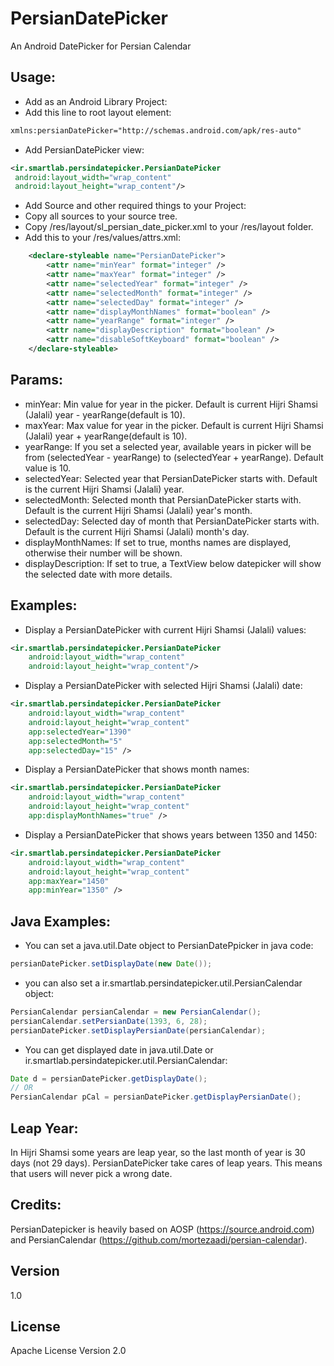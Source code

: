 PersianDatePicker
=========

An Android DatePicker for Persian Calendar

Usage:
---

  - Add as an Android Library Project:
   - Add this line to root layout element:
   ```xml
xmlns:persianDatePicker="http://schemas.android.com/apk/res-auto"
```
   - Add PersianDatePicker view:
   ```xml
<ir.smartlab.persindatepicker.PersianDatePicker
    android:layout_width="wrap_content"
    android:layout_height="wrap_content"/>
```
  - Add Source and other required things to your Project:
   - Copy all sources to your source tree.
   - Copy /res/layout/sl_persian_date_picker.xml to your /res/layout folder.
   - Add this to your /res/values/attrs.xml:
```xml
    <declare-styleable name="PersianDatePicker">
        <attr name="minYear" format="integer" />
        <attr name="maxYear" format="integer" />
        <attr name="selectedYear" format="integer" />
        <attr name="selectedMonth" format="integer" />
        <attr name="selectedDay" format="integer" />
        <attr name="displayMonthNames" format="boolean" />
        <attr name="yearRange" format="integer" />
        <attr name="displayDescription" format="boolean" />
		<attr name="disableSoftKeyboard" format="boolean" />
    </declare-styleable>
```

Params:
---
 - minYear: Min value for year in the picker. Default is current Hijri Shamsi (Jalali) year - yearRange(default is 10).
 - maxYear: Max value for year in the picker. Default is current Hijri Shamsi (Jalali) year + yearRange(default is 10).
 - yearRange: If you set a selected year, available years in picker will be from (selectedYear - yearRange) to (selectedYear + yearRange). Default value is 10.
 - selectedYear: Selected year that PersianDatePicker starts with. Default is the current Hijri Shamsi (Jalali) year.
 - selectedMonth: Selected month that PersianDatePicker starts with. Default is the current Hijri Shamsi (Jalali) year's month.
 - selectedDay: Selected day of month that PersianDatePicker starts with. Default is the current Hijri Shamsi (Jalali) month's day.
 - displayMonthNames: If set to true, months names are displayed, otherwise their number will be shown.
 - displayDescription: If set to true, a TextView below datepicker will show the selected date with more details.

Examples:
---
   - Display a PersianDatePicker with current Hijri Shamsi (Jalali) values:
```xml
<ir.smartlab.persindatepicker.PersianDatePicker
    android:layout_width="wrap_content"
    android:layout_height="wrap_content"/>
```
   - Display a PersianDatePicker with selected Hijri Shamsi (Jalali) date:
```xml
<ir.smartlab.persindatepicker.PersianDatePicker
    android:layout_width="wrap_content"
    android:layout_height="wrap_content"
    app:selectedYear="1390"
    app:selectedMonth="5"
    app:selectedDay="15" />
```
   - Display a PersianDatePicker that shows month names:
```xml
<ir.smartlab.persindatepicker.PersianDatePicker
    android:layout_width="wrap_content"
    android:layout_height="wrap_content"
    app:displayMonthNames="true" />
```
   - Display a PersianDatePicker that shows years between 1350 and 1450:
```xml
<ir.smartlab.persindatepicker.PersianDatePicker
    android:layout_width="wrap_content"
    android:layout_height="wrap_content"
    app:maxYear="1450"
    app:minYear="1350" />
```

Java Examples:
---
- You can set a java.util.Date object to PersianDatePpicker in java code:
```java
persianDatePicker.setDisplayDate(new Date());
```
- you can also set a ir.smartlab.persindatepicker.util.PersianCalendar object:
```java
PersianCalendar persianCalendar = new PersianCalendar();
persianCalendar.setPersianDate(1393, 6, 28);
persianDatePicker.setDisplayPersianDate(persianCalendar);
```
- You can get displayed date in java.util.Date or ir.smartlab.persindatepicker.util.PersianCalendar:
```java
Date d = persianDatePicker.getDisplayDate();
// OR
PersianCalendar pCal = persianDatePicker.getDisplayPersianDate();
```

Leap Year:
---
In Hijri Shamsi some years are leap year, so the last month of year is 30 days (not 29 days). PersianDatePicker take cares of leap years. This means that users will never pick a wrong date.

Credits:
---
PersianDatepicker is heavily based on AOSP (https://source.android.com) and PersianCalendar (https://github.com/mortezaadi/persian-calendar).

Version
----
1.0

License
----
Apache License Version 2.0
